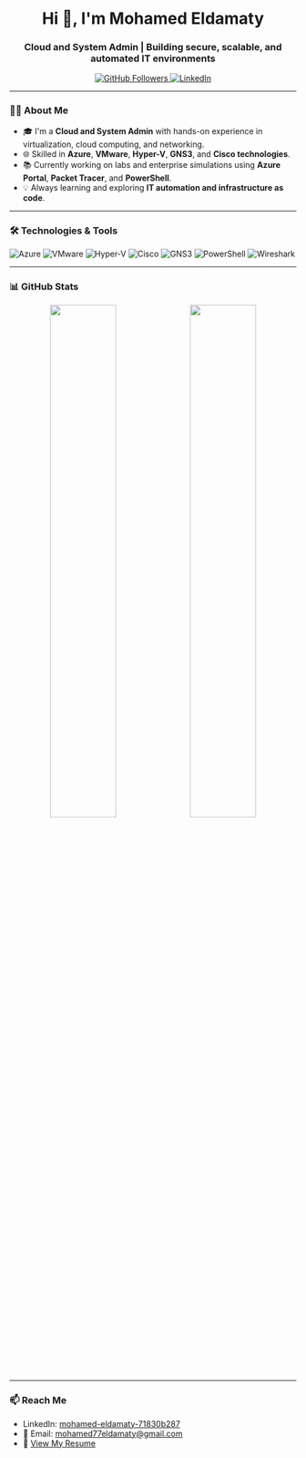 
<h1 align="center">Hi 👋, I'm Mohamed Eldamaty</h1>
<h3 align="center">Cloud and System Admin | Building secure, scalable, and automated IT environments</h3>

<p align="center">
  <a href="https://github.com/mohamed-eldamaty">
    <img src="https://img.shields.io/github/followers/mohamed-eldamaty?label=Followers&style=social" alt="GitHub Followers"/>
  </a>
  <a href="https://www.linkedin.com/in/mohamed-eldamaty-71830b287/">
    <img src="https://img.shields.io/badge/-Mohamed%20Eldamaty-blue?style=flat-square&logo=Linkedin&logoColor=white" alt="LinkedIn"/>
  </a>
</p>

---

### 👨‍💻 About Me

- 🎓 I'm a **Cloud and System Admin** with hands-on experience in virtualization, cloud computing, and networking.
- 🌐 Skilled in **Azure**, **VMware**, **Hyper-V**, **GNS3**, and **Cisco technologies**.
- 📚 Currently working on labs and enterprise simulations using **Azure Portal**, **Packet Tracer**, and **PowerShell**.
- 💡 Always learning and exploring **IT automation and infrastructure as code**.

---

### 🛠 Technologies & Tools

![Azure](https://img.shields.io/badge/Azure-0078D4?style=flat&logo=Microsoft-Azure&logoColor=white)
![VMware](https://img.shields.io/badge/VMware-607078?style=flat&logo=VMware&logoColor=white)
![Hyper-V](https://img.shields.io/badge/Hyper--V-0078D4?style=flat&logo=windows&logoColor=white)
![Cisco](https://img.shields.io/badge/Cisco-1BA0D7?style=flat&logo=cisco&logoColor=white)
![GNS3](https://img.shields.io/badge/GNS3-2F65A7?style=flat&logo=gns3&logoColor=white)
![PowerShell](https://img.shields.io/badge/PowerShell-5391FE?style=flat&logo=powershell&logoColor=white)
![Wireshark](https://img.shields.io/badge/Wireshark-1679A7?style=flat&logo=wireshark&logoColor=white)

---

### 📊 GitHub Stats

<p align="center">
  <img src="https://github-readme-stats.vercel.app/api?username=mohamed-eldamaty&show_icons=true&theme=react" width="48%"/>
  <img src="https://github-readme-stats.vercel.app/api/top-langs/?username=mohamed-eldamaty&layout=compact&theme=react" width="48%"/>
</p>

---

### 📫 Reach Me

- LinkedIn: [mohamed-eldamaty-71830b287](https://www.linkedin.com/in/mohamed-eldamaty-71830b287/)
- 📧 Email: [mohamed77eldamaty@gmail.com](mailto:mohamed77eldamaty@gmail.com)
- 📄 [View My Resume](https://github.com/mohamed-eldamaty/mohamed-eldamaty/blob/main/Mohamed_Eldamaty_CV.pdf)

